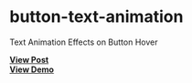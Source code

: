 # button-text-animation
Text Animation Effects on Button Hover

<a href="https://designdrastic.com/snippet/button-text-animation"><strong>View Post</strong></a>
<br />
<a href="https://designdrastic.com/post/demo/button-text-animation"><strong>View Demo</strong></a>

